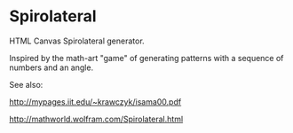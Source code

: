 # Spirolateral
HTML Canvas Spirolateral generator.

Inspired by the math-art "game" of generating patterns with a sequence of numbers and an angle.

See also:

http://mypages.iit.edu/~krawczyk/isama00.pdf

http://mathworld.wolfram.com/Spirolateral.html
